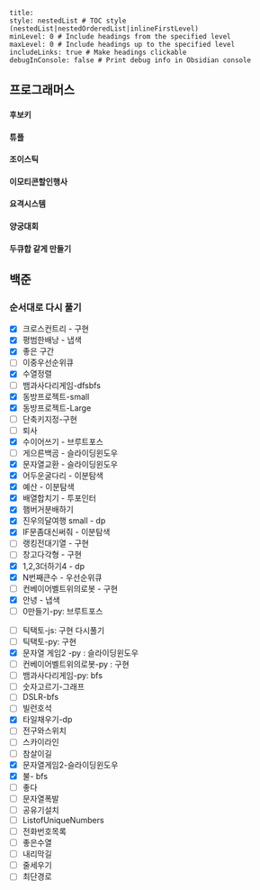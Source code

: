 ```table-of-contents
title: 
style: nestedList # TOC style (nestedList|nestedOrderedList|inlineFirstLevel)
minLevel: 0 # Include headings from the specified level
maxLevel: 0 # Include headings up to the specified level
includeLinks: true # Make headings clickable
debugInConsole: false # Print debug info in Obsidian console
```
## 프로그래머스
#### 후보키
#### 튜플
#### 조이스틱
#### 이모티콘할인행사
#### 요격시스템
#### 양궁대회
#### 두큐합 같게 만들기

## 백준

### 순서대로 다시 풀기

* [x] 크로스컨트리 - 구현
* [x] 평범한배낭 - 냅색
* [x] 좋은 구간
* [ ] 이중우선순위큐
* [x] 수열정렬
* [ ] 뱀과사다리게임-dfsbfs
* [x] 동방프로젝트-small
* [x] 동방프로젝트-Large
* [ ] 단축키지정-구현
* [ ] 퇴사
* [x] 수이어쓰기 - 브루트포스
* [ ] 게으른백곰 - 슬라이딩윈도우
* [x] 문자열교환 - 슬라이딩윈도우
* [x] 어두운굴다리 - 이분탐색
* [x] 예산 - 이분탐색
* [x] 배열합치기 - 투포인터
* [x] 햄버거분배하기
* [x] 진우의달여행 small - dp
* [x] IF문좀대신써줘 - 이분탐색
* [ ] 랭킹전대기열 - 구현
* [ ] 창고다각형 - 구현
* [x] 1,2,3더하기4 - dp
* [x] N번째큰수 - 우선순위큐
* [ ] 컨베이어벨트위의로봇 - 구현
* [x] 안녕 - 냅색
* [ ] 0만들기-py: 브루트포스
- [ ] 틱택토-js: 구현 다시풀기
- [ ] 틱택토-py: 구현
- [x] 문자열 게임2 -py : 슬라이딩윈도우
- [ ] 컨베이어벨트위의로봇-py : 구현
- [ ] 뱀과사다리게임-py: bfs
- [ ] 숫자고르기-그래프
- [ ] DSLR-bfs
- [ ] 빌런호석
- [x] 타일채우기-dp
- [ ] 전구와스위치
- [ ] 스카이라인
- [ ] 참살이길
- [x] 문자열게임2-슬라이딩윈도우
- [x] 불- bfs
- [ ] 좋다
- [ ] 문자열폭발
- [ ] 공유기설치
- [ ] ListofUniqueNumbers
- [ ] 전화번호목록
- [ ] 좋은수열
- [ ] 내리막길
- [ ] 줄세우기
- [ ] 최단경로